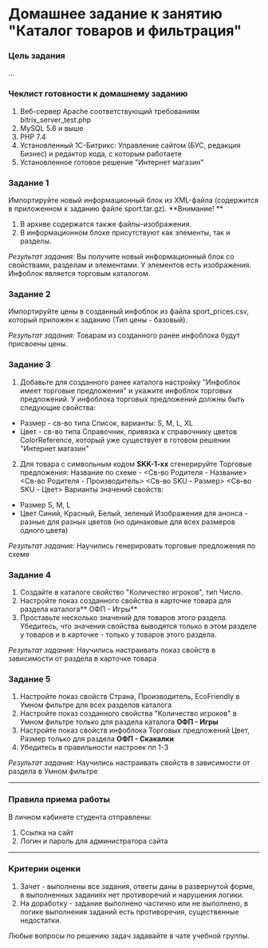 # Домашнее задание к занятию "Каталог товаров и фильтрация"

### Цель задания

...

### Чеклист готовности к домашнему заданию

1. Веб-сервер Apache соответствующий требованиям bitrix_server_test.php
2. MySQL 5.6 и выше
3. PHP 7.4
4. Установленный 1С-Битрикс: Управление сайтом (БУС, редакция Бизнес) и редактор кода, с которым работаете
5. Установленное готовое решение "Интернет магазин"

### Задание 1

Импортируйте новый информационный блок из XML-файла (содержится в приложенном к заданию файле sport.tar.gz). 
**Внимание! **
1. В архиве содержатся также файлы-изображения.
2. В информационном блоке присутствуют как элементы, так и разделы.

*Результат задания:* 
Вы получите новый информационный блок со свойствами, разделам и элементами. У элементов есть изображения. Инфоблок является торговым каталогом.

### Задание 2

Импортируйте цены в созданный инфоблок из файла sport_prices.csv, который приложен к заданию (Тип цены - базовый).

*Результат задания:* 
Товарам из созданного ранее инфоблока будут присвоены цены. 

### Задание 3

1. Добавьте для созданного ранее каталога настройку "Инфоблок имеет торговые предложения" и укажите инфоблок торговых предложений.
У инфоблока торговых предложений должны быть следующие свойства:
- Размер - св-во типа Список, варианты: S, M, L, XL
- Цвет - св-во типа Справочник, привязка к справочнику цветов ColorReference, который уже существует в готовом решении "Интернет магазин"

2. Для товара с символьным кодом **SKK-1-xx** сгенерируйте Торговые предложения:
Название по схеме - <Св-во Родителя - Название> <Св-во Родителя - Производитель> <Св-во SKU - Размер> <Св-во SKU - Цвет>
Варианты значений свойств:
- Размер S, M, L
- Цвет Синий, Красный, Белый, зеленый
Изображения для анонса - разные для разных цветов (но одинаковые для всех размеров одного цвета)

*Результат задания:* 
Научились генерировать торговые предложения по схеме

### Задание 4

1. Создайте в каталоге свойство "Количество игроков", тип Число. 
2. Настройте показ созданного свойства  в карточке товара для раздела каталога** ОФП - Игры**
3. Проставьте несколько значений для товаров этого раздела. Убедитесь,  что значения свойства выводятся только в этом разделе у товаров и в карточке - только у товаров этого раздела.

*Результат задания:* 
Научились настраивать показ свойств в зависимости от раздела  в карточке товара

### Задание 5

1. Настройте показ свойств Страна, Производитель, EcoFriendly в Умном фильтре для всех разделов каталога
2. Настройте показ созданного свойства  "Количество игроков" в  Умном фильтре  только  для раздела каталога **ОФП - Игры**
3. Настройте показ свойств инфоблока Торговых предложений Цвет, Размер только для раздела **ОФП - Скакалки**
4. Убедитесь в правильности настроек пп 1-3

*Результат задания:* 
Научились настраивать свойств в зависимости от раздела  в Умном фильтре

------

### Правила приема работы

В личном кабинете студента отправлены:
1.  Ссылка на сайт
2.  Логин и пароль для администратора сайта

------

### Критерии оценки

1. Зачет - выполнены все задания, ответы даны в развернутой форме, в выполненных заданиях нет противоречий и нарушения логики. 
2. На доработку - задание выполнено частично или не выполнено, в логике выполнения заданий есть противоречия, существенные недостатки.

Любые вопросы по решению задач задавайте в чате учебной группы.


